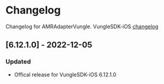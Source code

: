 # Changelog

Changelog for AMRAdapterVungle. 
VungleSDK-iOS [changelog](https://support.vungle.com/hc/en-us/articles/360002925791-Get-Started-with-Vungle-iOS-SDK-v-6#GDPRRecommendedImplementationInstructions)

## [6.12.1.0] - 2022-12-05
### Updated
- Offical release for VungleSDK-iOS 6.12.1.0
